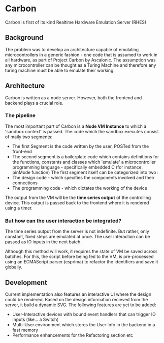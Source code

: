 # Carbon
Carbon is first of its kind Realtime Hardware Emulation Server (RHES)

## Background
The problem was to develop an architecture capable of emulating microcontrollers in a generic fashion - one code that is assumed to work in all hardware, as part of Project Carbon by Ascalonic. The assumption was any microcontroller can be thought as a Turing Machine and therefore any turing machine must be able to emulate their working. 

## Architecture
Carbon is written as a node server. However, both the frontend and backend plays a crucial role.

### The pipeline
The most important part of Carbon is a **Node VM Instance** to which a 'sandbox context' is passed. The code which the sandbox executes consist of maily two segments:
* The first Segment is the code written by the user, POSTed from the front-end
* The second segment is a boilerplate code which contains definitions for the functions, constants and classes which 'emulate' a microcontroller programming language - specifically embedded C (for instance, pinMode function)
The first segment itself can be categorized into two :
* The design code - which specifies the components involved and their connections
* The programming code - which dictates the working of the device

The output from the VM will be the **time series output** of the controlling device. This output is passed back to the frontend where it is rendered using a timer.

### But how can the user interaction be integrated?
The time series output from the server is not indefinite. But rather, only constant, fixed steps are emulated at once. The user interaction can be passed as IO inputs in the next batch. 

Although this method will work, it requires the state of VM be saved across batches. For this, the script before being fed to the VM, is pre-processed using an ECMAScript parser (esprima) to refactor the identifiers and save it globally.

## Development
Current implementation also features an interactive UI where the design could be rendered. Based on the design information recieved from the server, it build a dynamic SVG.
The following features are yet to be added:
* User-Interactive devices with bound event handlers that can trigger IO inputs (like... a Switch)
* Multi-User environment which stores the User Info in the backend in a fast memory
* Performance enhancements for the Refactoring section
etc
